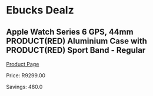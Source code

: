 
# Ebucks Dealz
## Apple Watch Series 6 GPS, 44mm PRODUCT(RED) Aluminium Case with PRODUCT(RED) Sport Band - Regular
[Product Page](https://www.ebucks.com/web/shop/productSelected.do?prodId=1047938359&catId=842820660)

Price: R9299.00

Savings: 480.0


	